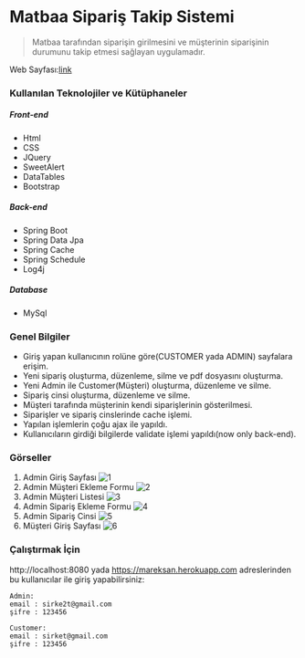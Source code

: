 # Matbaa Sipariş Takip Sistemi

>Matbaa tarafından siparişin girilmesini ve müşterinin siparişinin durumunu takip etmesi sağlayan uygulamadır.

Web Sayfası:[link](https://mareksan.herokuapp.com)


### Kullanılan Teknolojiler ve Kütüphaneler
##### Front-end  
- Html
- CSS
- JQuery
- SweetAlert
- DataTables
- Bootstrap 

##### Back-end  
- Spring Boot
- Spring Data Jpa
- Spring Cache 
- Spring Schedule
- Log4j

##### Database
- MySql

### Genel Bilgiler
- Giriş yapan kullanıcının rolüne göre(CUSTOMER yada ADMIN) sayfalara erişim.
- Yeni sipariş oluşturma, düzenleme, silme ve pdf dosyasını oluşturma.
- Yeni Admin ile Customer(Müşteri) oluşturma, düzenleme ve silme.
- Sipariş cinsi oluşturma, düzenleme ve silme.
- Müşteri tarafında müşterinin kendi siparişlerinin gösterilmesi.
- Siparişler ve sipariş cinslerinde cache işlemi.
- Yapılan işlemlerin çoğu ajax ile yapıldı.
- Kullanıcıların girdiği bilgilerde validate işlemi yapıldı(now only back-end).

### Görseller
1. Admin Giriş Sayfası 
![1](https://user-images.githubusercontent.com/17932770/50551445-7f79f100-0c91-11e9-82ab-054e80ac29ed.PNG)
2. Admin Müşteri Ekleme Formu
![2](https://user-images.githubusercontent.com/17932770/50551446-7f79f100-0c91-11e9-84df-08b61c8a0310.PNG)
 3. Admin Müşteri Listesi
![3](https://user-images.githubusercontent.com/17932770/50551447-80128780-0c91-11e9-877d-cc4368cf8e42.PNG)
4. Admin Sipariş Ekleme Formu 
![4](https://user-images.githubusercontent.com/17932770/50551448-80128780-0c91-11e9-8174-72fcc945cc57.PNG)
5. Admin Sipariş Cinsi 
![5](https://user-images.githubusercontent.com/17932770/50551449-80ab1e00-0c91-11e9-8233-7f9feed96fd0.PNG)
6. Müşteri Giriş Sayfası 
![6](https://user-images.githubusercontent.com/17932770/50551485-0cbd4580-0c92-11e9-8977-4aa759c1ded2.PNG)

### Çalıştırmak İçin
http://localhost:8080 yada https://mareksan.herokuapp.com adreslerinden bu kullanıcılar ile giriş yapabilirsiniz:
```
Admin:
email : sirke2t@gmail.com 
şifre : 123456

Customer:
email : sirket@gmail.com 
şifre : 123456
```

